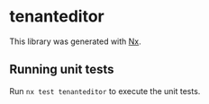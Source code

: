 # tenanteditor

This library was generated with [Nx](https://nx.dev).

## Running unit tests

Run `nx test tenanteditor` to execute the unit tests.

